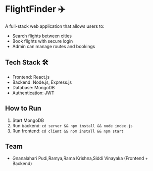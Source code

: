 # FlightFinder ✈️

A full-stack web application that allows users to:
- Search flights between cities
- Book flights with secure login
- Admin can manage routes and bookings

## Tech Stack 🛠️
- Frontend: React.js
- Backend: Node.js, Express.js
- Database: MongoDB
- Authentication: JWT

## How to Run
1. Start MongoDB
2. Run backend: `cd server && npm install && node index.js`
3. Run frontend: `cd client && npm install && npm start`

## Team
- Gnanalahari Pudi,Ramya,Rama Krishna,Siddi Vinayaka (Frontend + Backend)
